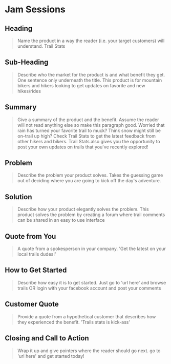 # Jam Sessions #
 
## Heading ##
  > Name the product in a way the reader (i.e. your target customers) will understand.
  Trail Stats

## Sub-Heading ##
  > Describe who the market for the product is and what benefit they get. One sentence only underneath the title.
  This product is for mountain bikers and hikers looking to get updates on favorite and new hikes/rides

## Summary ##
  > Give a summary of the product and the benefit. Assume the reader will not read anything else so make this paragraph good.
  Worried that rain has turned your favorite trail to muck? Think snow might still be on-trail up high? Check Trail Stats to get the latest feedback from other hikers and bikers. Trail Stats also gives you the opportunity to post your own updates on trails that you've recently explored!

## Problem ##
  > Describe the problem your product solves.
  Takes the guessing game out of deciding where you are going to kick off the day's adventure.

## Solution ##
  > Describe how your product elegantly solves the problem.
  This product solves the problem by creating a forum where trail comments can be shared in an easy to use interface

## Quote from You ##
  > A quote from a spokesperson in your company.
  'Get the latest on your local trails dudes!'

## How to Get Started ##
  > Describe how easy it is to get started.
  Just go to 'url here' and browse trails OR login with your facebook account and post your comments

## Customer Quote ##
  > Provide a quote from a hypothetical customer that describes how they experienced the benefit.
  'Trails stats is kick-ass'

## Closing and Call to Action ##
  > Wrap it up and give pointers where the reader should go next.
  go to 'url here' and get started today!
